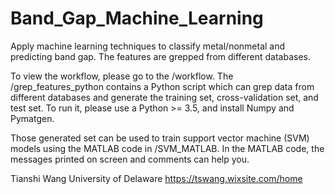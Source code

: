 # Band_Gap_Machine_Learning
Apply machine learning techniques to classify metal/nonmetal and predicting band gap. The features are grepped from different databases.

To view the workflow, please go to the /workflow.
The /grep_features_python contains a Python script which can grep data from different databases and generate the training set, cross-validation set, and test set. To run it, please use a Python >= 3.5, and install Numpy and Pymatgen.

Those generated set can be used to train support vector machine (SVM) models using the MATLAB code in /SVM_MATLAB. In the MATLAB code,  the messages printed on screen and comments can help you. 

Tianshi Wang
University of Delaware
https://tswang.wixsite.com/home
